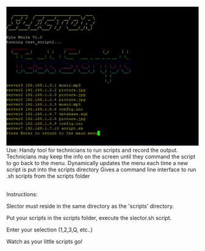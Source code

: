 ![](ignore/slectorgif.gif)
Use:
  Handy tool for technicians to run scripts and record the output. 
  Technicians may keep the info on the screen until they command the script to go back to the menu.
  Dynamically updates the menu each time a new script is put into the scripts directory
  Gives a command line interface to run .sh scripts from the scripts folder
  
  
  <br>
 Instructions:
 
  Slector must reside in the same directory as the 'scripts' directory.
  
  Put your scripts in the scripts folder, execute the slector.sh script.
  
  Enter your selection (1,2,3,Q, etc..)
  
  Watch as your little scripts go!
